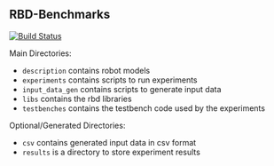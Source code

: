 ## RBD-Benchmarks

[![Build Status](https://travis-ci.com/tkoolen/rbd-benchmarks.svg?token=cWsvroedPoHkJVtwtpFv&branch=master)](https://travis-ci.com/tkoolen/rbd-benchmarks)

Main Directories:

* `description` contains robot models
* `experiments` contains scripts to run experiments
* `input_data_gen` contains scripts to generate input data
* `libs` contains the rbd libraries
* `testbenches` contains the testbench code used by the experiments

Optional/Generated Directories:

* `csv` contains generated input data in csv format
* `results` is a directory to store experiment results
